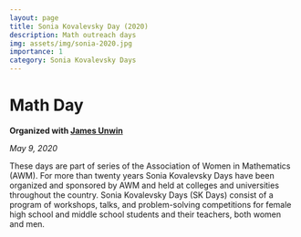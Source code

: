 ```yaml
---
layout: page
title: Sonia Kovalevsky Day (2020)
description: Math outreach days
img: assets/img/sonia-2020.jpg
importance: 1
category: Sonia Kovalevsky Days
---
```


# Math Day

**Organized with [James Unwin](http://unwin.people.uic.edu/James_Unwin.html)**

*May 9, 2020*

These days are part of series of the Association of Women in Mathematics (AWM). For more than twenty years Sonia Kovalevsky Days have been organized and sponsored by AWM and held at colleges and universities throughout the country. Sonia Kovalevsky Days (SK Days) consist of a program of workshops, talks, and problem-solving competitions for female high school and middle school students and their teachers, both women and men. 

